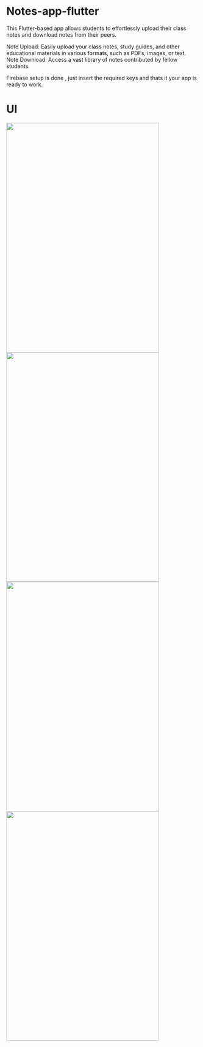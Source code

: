 # Notes-app-flutter

This Flutter-based app allows students to effortlessly upload their class notes and download notes from their peers.

Note Upload: Easily upload your class notes, study guides, and other educational materials in various formats, such as PDFs, images, or text.
Note Download: Access a vast library of notes contributed by fellow students.

Firebase setup is done , just insert the required keys and thats it your app is ready to work.

# UI 
<img src="https://github.com/Justsah1l/Notes-flutter/assets/102948492/b7f2c574-8eef-4fa8-a7ae-e43c91ad5fbf" width="400" height="600"><br/>
<img src="https://github.com/Justsah1l/Notes-flutter/assets/102948492/b00982d0-a527-4759-927a-4441429b26bc" width="400" height="600">
<img src="https://github.com/Justsah1l/Notes-flutter/assets/102948492/f0c3e566-1138-4614-8914-7855351bff44" width="400" height="600">
<img src="https://github.com/Justsah1l/Notes-flutter/assets/102948492/058433d9-ce51-4e76-bfdb-b6f3916ac5cf" width="400" height="600">


